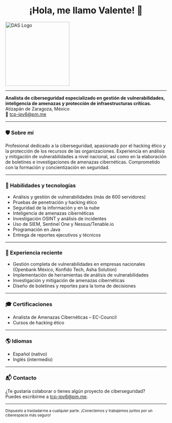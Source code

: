 <div align="center">
  <h1>¡Hola, me llamo Valente! 🚀</h1>
</div>

<img src="https://github.com/ValenteDAS/ValenteDAS/blob/main/DAS.svg" alt="DAS Logo" width="200"/>

---

**Analista de ciberseguridad especializado en gestión de vulnerabilidades, inteligencia de amenazas y protección de infraestructuras críticas.**  
Atizapán de Zaragoza, México  
📧 tcp-ipv6@pm.me

---

### 🛡️ Sobre mí

Profesional dedicado a la ciberseguridad, apasionado por el hacking ético y la protección de los recursos de las organizaciones. Experiencia en análisis y mitigación de vulnerabilidades a nivel nacional, así como en la elaboración de boletines e investigaciones de amenazas cibernéticas. Comprometido con la formación y concientización en seguridad.

---

### 🧰 Habilidades y tecnologías

- Análisis y gestión de vulnerabilidades (más de 600 servidores)
- Pruebas de penetración y hacking ético
- Seguridad de la información y en la nube
- Inteligencia de amenazas cibernéticas
- Investigación OSINT y análisis de incidentes
- Uso de SIEM, Sentinel One y Nessus/Tenable.io
- Programación en Java
- Entrega de reportes ejecutivos y técnicos

---

### 🚀 Experiencia reciente

- Gestión completa de vulnerabilidades en empresas nacionales (Openbank México, Konfido Tech, Asha Solution)
- Implementación de herramientas de análisis de vulnerabilidades
- Investigación y mitigación de amenazas cibernéticas
- Diseño de boletines y reportes para la toma de decisiones

---

### 🎓 Certificaciones

- Analista de Amenazas Cibernéticas – EC-Council
- Cursos de hacking ético

---

### 🌎 Idiomas

- Español (nativo)
- Inglés (intermedio)

---

### 📬 Contacto

¿Te gustaría colaborar o tienes algún proyecto de ciberseguridad?  
Puedes escribirme a tcp-ipv6@pm.me.

---

<sub>Dispuesto a trasladarme a cualquier parte. ¡Conectemos y trabajemos juntos por un ciberespacio más seguro!</sub>
